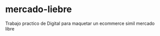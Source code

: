 <h1> mercado-liebre </h1>

<p> Trabajo practico de Digital para maquetar un ecommerce simil mercado libre</p>

